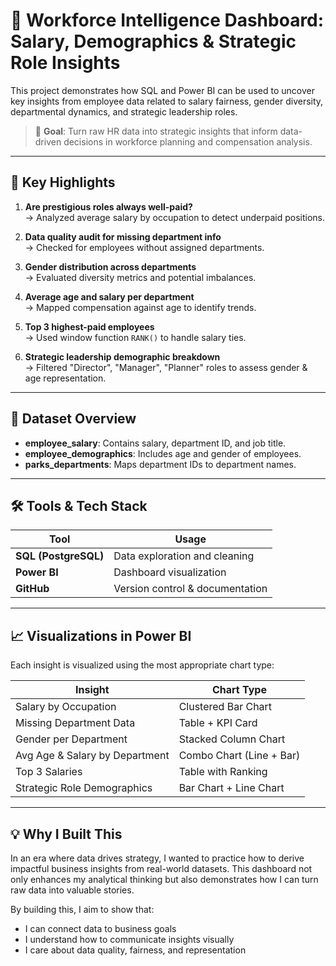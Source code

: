 # 💼 Workforce Intelligence Dashboard: Salary, Demographics & Strategic Role Insights

This project demonstrates how SQL and Power BI can be used to uncover key insights from employee data related to salary fairness, gender diversity, departmental dynamics, and strategic leadership roles.

> 🎯 **Goal**: Turn raw HR data into strategic insights that inform data-driven decisions in workforce planning and compensation analysis.

---

## 📌 Key Highlights

1. **Are prestigious roles always well-paid?**  
   → Analyzed average salary by occupation to detect underpaid positions.

2. **Data quality audit for missing department info**  
   → Checked for employees without assigned departments.

3. **Gender distribution across departments**  
   → Evaluated diversity metrics and potential imbalances.

4. **Average age and salary per department**  
   → Mapped compensation against age to identify trends.

5. **Top 3 highest-paid employees**  
   → Used window function `RANK()` to handle salary ties.

6. **Strategic leadership demographic breakdown**  
   → Filtered "Director", "Manager", "Planner" roles to assess gender & age representation.

---

## 🧠 Dataset Overview

- **employee_salary**: Contains salary, department ID, and job title.
- **employee_demographics**: Includes age and gender of employees.
- **parks_departments**: Maps department IDs to department names.

---

## 🛠️ Tools & Tech Stack

| Tool                 | Usage                            |
|----------------------|----------------------------------|
| **SQL (PostgreSQL)** | Data exploration and cleaning    |
| **Power BI**         | Dashboard visualization          |
| **GitHub**           | Version control & documentation  |

---

## 📈 Visualizations in Power BI

Each insight is visualized using the most appropriate chart type:

| Insight                                       | Chart Type               |
|----------------------------------------------|--------------------------|
| Salary by Occupation                         | Clustered Bar Chart      |
| Missing Department Data                      | Table + KPI Card         |
| Gender per Department                        | Stacked Column Chart     |
| Avg Age & Salary by Department               | Combo Chart (Line + Bar) |
| Top 3 Salaries                               | Table with Ranking       |
| Strategic Role Demographics                  | Bar Chart + Line Chart   |

---

## 💡 Why I Built This

In an era where data drives strategy, I wanted to practice how to derive impactful business insights from real-world datasets. This dashboard not only enhances my analytical thinking but also demonstrates how I can turn raw data into valuable stories.

By building this, I aim to show that:
- I can connect data to business goals
- I understand how to communicate insights visually
- I care about data quality, fairness, and representation
